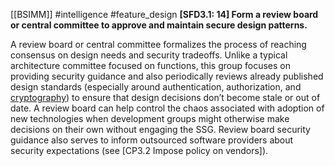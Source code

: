 [[BSIMM]] #intelligence #feature_design
**[SFD3.1: 14] Form a review board or central committee to approve and maintain secure design patterns.**


A review board or central committee formalizes the process of reaching consensus on design needs and security tradeoffs. Unlike a typical architecture committee focused on functions, this group focuses on providing security guidance and also periodically reviews already published design standards (especially around authentication, authorization, and [cryptography](https://www.synopsys.com/glossary/what-is-cryptography.html)) to ensure that design decisions don’t become stale or out of date. A review board can help control the chaos associated with adoption of new technologies when development groups might otherwise make decisions on their own without engaging the SSG. Review board security guidance also serves to inform outsourced software providers about security expectations (see [CP3.2 Impose policy on vendors]). 


